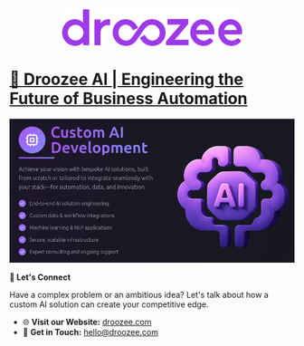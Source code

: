 <p align="center">
<picture>
  <img src="https://github.com/Droozee-Agency/.github/raw/main/profile/images/logo.svg" width="320" >
</picture>
</p>

# [**🤖 Droozee AI | Engineering the Future of Business Automation**](https://droozee.com)

<p align="center">
<img src="https://github.com/Droozee-Agency/.github/raw/main/profile/images/opengraph-image.png" alt="Droozee AI Banner">
</p>

**🤝 Let's Connect**

Have a complex problem or an ambitious idea? Let's talk about how a custom AI solution can create your competitive edge.

  - 🌐 **Visit our Website:** [droozee.com](https://droozee.com)
  - 📧 **Get in Touch:** <hello@droozee.com>

